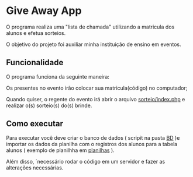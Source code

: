 # Give Away App

O programa realiza uma "lista de chamada" utilizando a matricula dos alunos e efetua sorteios.

O objetivo do projeto foi auxiliar minha instituição de ensino em eventos.

## Funcionalidade
O programa funciona da seguinte maneira: 

Os presentes no evento irão colocar sua matricula(código) no computador;

Quando quiser, o regente do evento irá abrir o arquivo [sorteio/index.php](https://github.com/Rayan757575/Sorteio/blob/main/GiveAway/sorteio/index.php) e realizar o(s) sorteio(s) do(s) brinde.

## Como executar
Para executar você deve criar o banco de dados ( scripit na pasta [BD](https://github.com/Rayan757575/Sorteio/blob/main/GiveAway/BD) )e importar os dados da planilha com o registros dos alunos para a tabela alunos ( exemplo de planilhha em [planilhas](https://github.com/Rayan757575/Sorteio/blob/main/planilhas) ).

Além disso, ´necessário rodar o código em um servidor e fazer as alterações necessárias.


